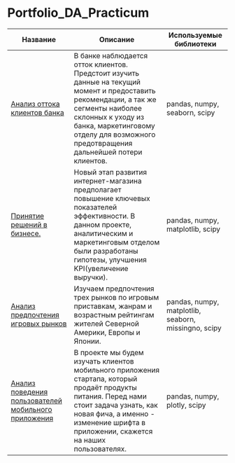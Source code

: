 # Portfolio_DA_Practicum
| Название | Описание | Используемые библиотеки |
|------------|------------|------------|
| [Анализ оттока клиентов банка](https://github.com/BlackCat213/BlackCat213-Portfolio_DA_Practicum/tree/main/Bank) | В банке наблюдается отток клиентов. Предстоит изучить данные на текущий момент и предоставить рекомендации, а так же сегменты наиболее склонных к уходу из банка, маркетинговому отделу для возможного предотвращения дальнейшей потери клиентов.| pandas, numpy, seaborn, scipy|
| [Принятие решений в бизнесе.](https://github.com/BlackCat213/BlackCat213-Portfolio_DA_Practicum/tree/main/Bussiness_decisions)| Новый этап развития интернет-магазина предполагает повышение ключевых показателей эффективности. В данном проекте, аналитическим и маркетинговым отделом были разработаны гипотезы, улучшения KPI(увеличение выручки). | pandas, numpy, matplotlib, scipy |
| [Анализ предпочтения игровых рынков](https://github.com/BlackCat213/BlackCat213-Portfolio_DA_Practicum/tree/main/Game_project) | Изучаем предпочтения трех рынков по игровым приставкам, жанрам и возрастным рейтингам жителей Северной Америки, Европы и Японии. | pandas, numpy, matplotlib, seaborn, missingno, scipy |
| [Анализ поведения пользователей мобильного приложения](https://github.com/BlackCat213/BlackCat213-Portfolio_DA_Practicum/tree/main/Mobile's_users_behavior) | В проекте мы будем изучать клиентов мобильного приложения стартапа, который продаёт продукты питания. Перед нами стоит задача узнать, как новая фича, а именно - изменение шрифта в приложении, скажется на наших пользователях.| pandas, numpy, plotly, scipy |
